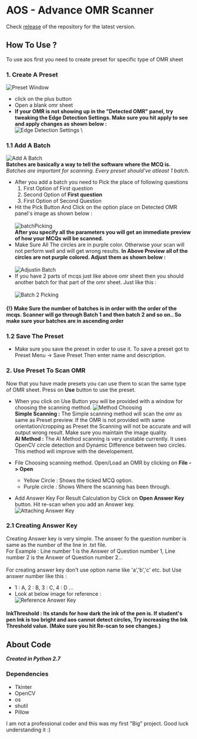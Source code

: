 # AOS - Advance OMR Scanner
Check [release](https://github.com/AeroAndZero/OMRScanner/releases) of the repository for the latest version.
## How To Use ?
To use aos first you need to create preset for specific type of OMR sheet
### 1. Create A Preset
![Preset Window](/images/presetWindow.png)
- click on the plus button
- Open a blank omr sheet
- **If your OMR is not showing up in the "Detected OMR" panel, try tweaking the Edge Detection Settings. Make sure you hit apply to see and apply changes as shown below :**
\
![Edge Detection Settings](/images/edgeDetectionSettings.gif)
\
### 1.1 Add A Batch
![Add A Batch](/images/addBatch.png)\
**Batches are basically a way to tell the software where the MCQ is.**\
*Batches are important for scanning. Every preset should've atleast 1 batch.*
- After you add a batch you need to Pick the place of following questions
  1. First Option of First question
  2. Second Option of **First question**
  3. First Option of Second Question
- Hit the Pick Button And Click on the option place on Detected OMR panel's image as shown below :\
\
![batchPicking](/images/batch1Picking.gif)\
**After you specify all the parameters you will get an immediate preview of how your MCQs will be scanned.**
- Make Sure All The circles are in purple color. Otherwise your scan will not perform well and will get wrong results.
**In Above Preview all of the circles are not purple colored. Adjust them as shown below :**\
\
![Adjustin Batch](/images/adjustingBatch1.gif)
- If you have 2 parts of mcqs just like above omr sheet then you should another batch for that part of the omr sheet. Just like this :\
\
![Batch 2 Picking](/images/batch2Picking.gif)
#### {!} Make Sure the number of batches is in order with the order of the mcqs. Scanner will go through Batch 1 and then batch 2 and so on.. So make sure your batches are in ascending order
### 1.2 Save The Preset
- Make sure you save the preset in order to use it. To save a preset got to Preset Menu -> Save Preset Then enter name and description.

### 2. Use Preset To Scan OMR
Now that you have made presets you can use them to scan the same type of OMR sheet. Press on **Use** button to use the preset.
- When you click on Use Button you will be provided with a window for choosing the scanning method.
![Method Choosing](/images/methodWindow.png)
\
**Simple Scanning :** The Simple scanning method will scan the omr as same as Preset preview. If the OMR is not provided with same orientation/cropping as Preset the Scanning will not be accurate and will output wrong result. Make sure you maintain the image quality.\
**AI Method :** The AI Method scanning is very unstable currently. It uses OpenCV circle detection and Dynamic Difference between two circles. This method will improve with the developement.

- File Choosing scanning method. Open/Load an OMR by clicking on **File -> Open**
  - Yellow Circle : Shows the ticked MCQ option.
  - Purple circle : Shows Where the scanning has been through.
  
- Add Answer Key For Result Calculation by Click on **Open Answer Key** button. Hit re-scan when you add an Answer key.\
![Attaching Answer Key](/images/attachingAnswerkey.gif)

### 2.1 Creating Answer Key
Creating Answer key is very simple. The answer fo the question number is same as the number of the line in .txt file.\
For Example : Line number 1 is the Answer of Question number 1, Line number 2 is the Answer of Question number 2...\
\
For creating answer key don't use option name like 'a','b','c' etc. but Use answer number like this :
  - 1 : A,  2 : B,  3 : C, 4 : D ...
- Look at below image for reference :
\
![Reference Answer Key](/images/refAnswerKey.png)
#### InkThreshold : Its stands for how dark the ink of the pen is. If student's pen Ink is too bright and aos cannot detect circles, Try increasing the Ink Threshold value. (Make sure you hit Re-scan to see changes.)


## About Code
***Created in Python 2.7***
### Dependencies
- Tkinter
- OpenCV
- os
- shutil
- Pillow

I am not a professional coder and this was my first "Big" project. Good luck understanding it :)
